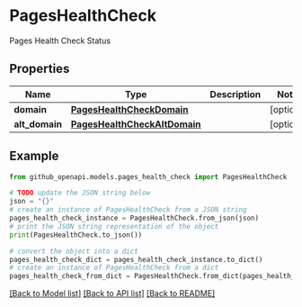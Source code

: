 # PagesHealthCheck

Pages Health Check Status

## Properties

Name | Type | Description | Notes
------------ | ------------- | ------------- | -------------
**domain** | [**PagesHealthCheckDomain**](PagesHealthCheckDomain.md) |  | [optional] 
**alt_domain** | [**PagesHealthCheckAltDomain**](PagesHealthCheckAltDomain.md) |  | [optional] 

## Example

```python
from github_openapi.models.pages_health_check import PagesHealthCheck

# TODO update the JSON string below
json = "{}"
# create an instance of PagesHealthCheck from a JSON string
pages_health_check_instance = PagesHealthCheck.from_json(json)
# print the JSON string representation of the object
print(PagesHealthCheck.to_json())

# convert the object into a dict
pages_health_check_dict = pages_health_check_instance.to_dict()
# create an instance of PagesHealthCheck from a dict
pages_health_check_from_dict = PagesHealthCheck.from_dict(pages_health_check_dict)
```
[[Back to Model list]](../README.md#documentation-for-models) [[Back to API list]](../README.md#documentation-for-api-endpoints) [[Back to README]](../README.md)


